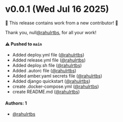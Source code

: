 # v0.0.1 (Wed Jul 16 2025)

:tada: This release contains work from a new contributor! :tada:

Thank you, null[@rahulrtbs](https://github.com/rahulrtbs), for all your work!

#### ⚠️ Pushed to `main`

- Added deploy.yml file ([@rahulrtbs](https://github.com/rahulrtbs))
- Added release.yml file ([@rahulrtbs](https://github.com/rahulrtbs))
- Added deploy.sh file ([@rahulrtbs](https://github.com/rahulrtbs))
- Added .autorc file ([@rahulrtbs](https://github.com/rahulrtbs))
- Added amber.yaml secrets file ([@rahulrtbs](https://github.com/rahulrtbs))
- Added django quickstart ([@rahulrtbs](https://github.com/rahulrtbs))
- create .docker-compose.yml ([@rahulrtbs](https://github.com/rahulrtbs))
- create README.md ([@rahulrtbs](https://github.com/rahulrtbs))

#### Authors: 1

- [@rahulrtbs](https://github.com/rahulrtbs)
